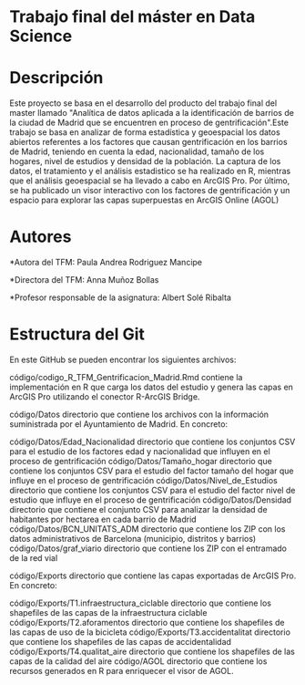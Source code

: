# Trabajo final del máster en Data Science

# Descripción 
Este proyecto se basa en el desarrollo del producto del trabajo final del master llamado "Analítica de datos aplicada a la identificación de barrios de la ciudad de Madrid que se encuentren en proceso de gentrificación".Este trabajo se basa en analizar de forma estadística y geoespacial los datos abiertos referentes a los factores que causan gentrificación en los barrios de Madrid, teniendo en cuenta la edad, nacionalidad, tamaño de los hogares, nivel de estudios y densidad de la población. La captura de los datos, el tratamiento y el análisis estadistico se ha realizado en R, mientras que el análisis geoespacial se ha llevado a cabo en ArcGIS Pro. Por último, se ha publicado un visor interactivo con los factores de gentrificación y un espacio para explorar las capas superpuestas en ArcGIS Online (AGOL)

# Autores
*Autora del TFM: Paula Andrea Rodriguez Mancipe

*Directora del TFM: Anna Muñoz Bollas

*Profesor responsable de la asignatura: Albert Solé Ribalta

# Estructura del Git

En este GitHub se pueden encontrar los siguientes archivos:

código/codigo_R_TFM_Gentrificacion_Madrid.Rmd contiene la implementación en R que carga los datos del estudio y genera las capas en ArcGIS Pro utilizando el conector R-ArcGIS Bridge.

código/Datos directorio que contiene los archivos con la información suministrada por el Ayuntamiento de Madrid. En concreto:

código/Datos/Edad_Nacionalidad directorio que contiene los conjuntos CSV para el estudio de los factores edad y nacionalidad que influyen en el proceso de gentrificación
código/Datos/Tamaño_hogar directorio que contiene los conjuntos CSV para el estudio del factor tamaño del hogar que influye en el proceso de gentrificación
código/Datos/Nivel_de_Estudios directorio que contiene los conjuntos CSV para el estudio del factor nivel de estudio que influye en el proceso de gentrificación
código/Datos/Densidad directorio que contiene el conjunto CSV para analizar la densidad de habitantes por hectarea en cada barrio de Madrid
código/Datos/BCN_UNITATS_ADM directorio que contiene los ZIP con los datos administrativos de Barcelona (municipio, distritos y barrios)
código/Datos/graf_viario directorio que contiene los ZIP con el entramado de la red vial

código/Exports directorio que contiene las capas exportadas de ArcGIS Pro. En concreto:

código/Exports/T1.infraestructura_ciclable directorio que contiene los shapefiles de las capas de la infraestructura ciclable
código/Exports/T2.aforamentos directorio que contiene los shapefiles de las capas de uso de la bicicleta
código/Exports/T3.accidentalitat directorio que contiene los shapefiles de las capas de accidentalidad
código/Exports/T4.qualitat_aire directorio que contiene los shapefiles de las capas de la calidad del aire
código/AGOL directorio que contiene los recursos generados en R para enriquecer el visor de AGOL.
